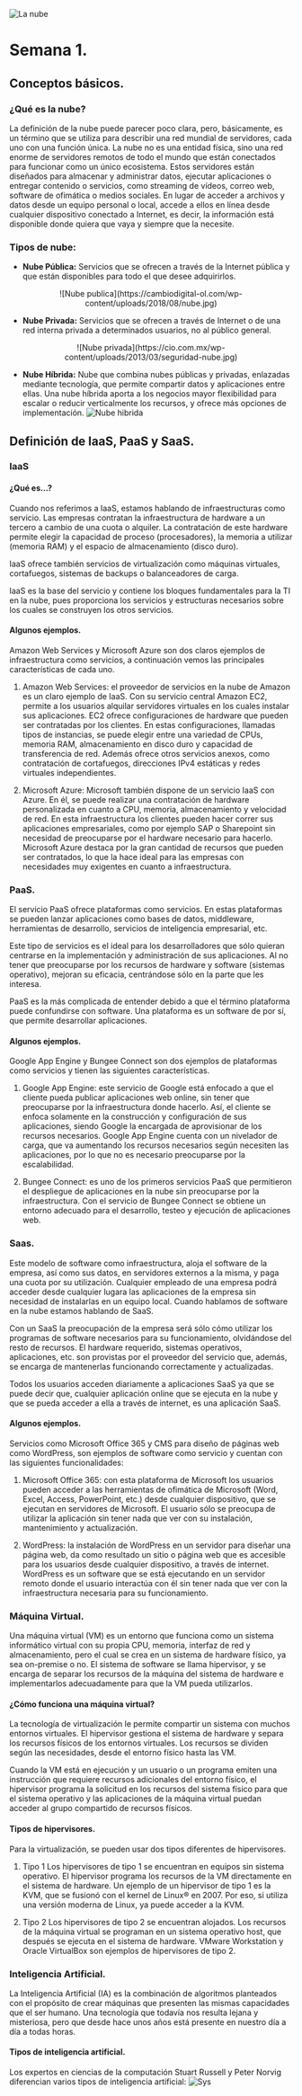![La nube](https://tynmedia.com/tynmag/wp-content/uploads/sites/3/2019/06/El-futuro-empresarial-est%C3%A1-en-la-nube-e1560566724502.png)
# Semana 1.
## Conceptos básicos.
### ¿Qué es la nube?
La definición de la nube puede parecer poco clara, pero, básicamente, es un término que se utiliza para describir una red mundial de servidores, cada uno con una función única. La nube no es una entidad física, sino una red enorme de servidores remotos de todo el mundo que están conectados para funcionar como un único ecosistema. Estos servidores están diseñados para almacenar y administrar datos, ejecutar aplicaciones o entregar contenido o servicios, como streaming de vídeos, correo web, software de ofimática o medios sociales. En lugar de acceder a archivos y datos desde un equipo personal o local, accede a ellos en línea desde cualquier dispositivo conectado a Internet, es decir, la información está disponible donde quiera que vaya y siempre que la necesite.

### Tipos de nube:
- **Nube Pública:** Servicios que se ofrecen a través de la Internet pública y que están disponibles para todo el que desee adquirirlos.
<center>
![Nube publica](https://cambiodigital-ol.com/wp-content/uploads/2018/08/nube.jpg)
</center>

- **Nube Privada:** Servicios que se ofrecen a través de Internet o de una red interna privada a determinados usuarios, no al público general.
<center>
![Nube privada](https://cio.com.mx/wp-content/uploads/2013/03/seguridad-nube.jpg)
</center>

- **Nube Híbrida:** Nube que combina nubes públicas y privadas, enlazadas mediante tecnología, que permite compartir datos y aplicaciones entre ellas. Una nube híbrida aporta a los negocios mayor flexibilidad para escalar o reducir verticalmente los recursos, y ofrece más opciones de implementación.
![Nube hibrida](https://www.nephosit.com/wp-content/uploads/2018/04/shutterstock_699701563-1200x800.jpg)
## Definición de IaaS, PaaS y SaaS.
### IaaS
#### ¿Qué es...?
Cuando nos referimos a IaaS, estamos hablando de infraestructuras como servicio. Las empresas contratan la infraestructura de hardware a un tercero a cambio de una cuota o alquiler. La contratación de este hardware permite elegir la capacidad de proceso (procesadores), la memoria a utilizar (memoria RAM) y el espacio de almacenamiento (disco duro).

IaaS ofrece también servicios de virtualización como máquinas virtuales, cortafuegos, sistemas de backups o balanceadores de carga.

IaaS es la base del servicio y contiene los bloques fundamentales para la TI en la nube, pues proporciona los servicios y estructuras necesarios sobre los cuales se construyen los otros servicios.
#### Algunos ejemplos.
Amazon Web Services y Microsoft Azure son dos claros ejemplos de infraestructura como servicios, a continuación vemos las principales características de cada uno.
1. Amazon Web Services: el proveedor de servicios en la nube de Amazon es un claro ejemplo de IaaS. Con su servicio central Amazon EC2, permite a los usuarios alquilar servidores virtuales en los cuales instalar sus aplicaciones. EC2 ofrece configuraciones de hardware que pueden ser contratadas por los clientes. En estas configuraciones, llamadas tipos de instancias, se puede elegir entre una variedad de CPUs, memoria RAM, almacenamiento en disco duro y capacidad de transferencia de red. Además ofrece otros servicios anexos, como contratación de cortafuegos, direcciones IPv4 estáticas y redes virtuales independientes.

2. Microsoft Azure: Microsoft también dispone de un servicio IaaS con Azure. En él, se puede realizar una contratación de hardware personalizada en cuanto a CPU, memoria, almacenamiento y velocidad de red. En esta infraestructura los clientes pueden hacer correr sus aplicaciones empresariales, como por ejemplo SAP o Sharepoint sin necesidad de preocuparse por el hardware necesario para hacerlo. Microsoft Azure destaca por la gran cantidad de recursos que pueden ser contratados, lo que la hace ideal para las empresas con necesidades muy exigentes en cuanto a infraestructura.
### PaaS.
El servicio PaaS ofrece plataformas como servicios. En estas plataformas se pueden lanzar aplicaciones como bases de datos, middleware, herramientas de desarrollo, servicios de inteligencia empresarial, etc.

Este tipo de servicios es el ideal para los desarrolladores que sólo quieran centrarse en la implementación y administración de sus aplicaciones. Al no tener que preocuparse por los recursos de hardware y software (sistemas operativo), mejoran su eficacia, centrándose sólo en la parte que les interesa.

PaaS es la más complicada de entender debido a que el término plataforma puede confundirse con software. Una plataforma es un software de por sí, que permite desarrollar aplicaciones.
#### Algunos ejemplos.
Google App Engine y Bungee Connect son dos ejemplos de plataformas como servicios y tienen las siguientes características.

1. Google App Engine: este servicio de Google está enfocado a que el cliente pueda publicar aplicaciones web online, sin tener que preocuparse por la infraestructura donde hacerlo. Así, el cliente se enfoca solamente en la construcción y configuración de sus aplicaciones, siendo Google la encargada de aprovisionar de los recursos necesarios. Google App Engine cuenta con un nivelador de carga, que va aumentando los recursos necesarios según necesiten las aplicaciones, por lo que no es necesario preocuparse por la escalabilidad.

2. Bungee Connect: es uno de los primeros servicios PaaS que permitieron el despliegue de aplicaciones en la nube sin preocuparse por la infraestructura. Con el servicio de Bungee Connect se obtiene un entorno adecuado para el desarrollo, testeo y ejecución de aplicaciones web.
### Saas.
Este modelo de software como infraestructura, aloja el software de la empresa, así como sus datos, en servidores externos a la misma, y paga una cuota por su utilización. Cualquier empleado de una empresa podrá acceder desde cualquier lugara las aplicaciones de la empresa sin necesidad de instalarlas en un equipo local. Cuando hablamos de software en la nube estamos hablando de SaaS.

Con un SaaS la preocupación de la empresa será sólo cómo utilizar los programas de software necesarios para su funcionamiento, olvidándose del resto de recursos. El hardware requerido, sistemas operativos, aplicaciones, etc. son provistas por el proveedor del servicio que, además, se encarga de mantenerlas funcionando correctamente y actualizadas.

Todos los usuarios acceden diariamente a aplicaciones SaaS ya que se puede decir que, cualquier aplicación online que se ejecuta en la nube y que se pueda acceder a ella a través de internet, es una aplicación SaaS.
#### Algunos ejemplos.
Servicios como Microsoft Office 365 y CMS para diseño de páginas web como WordPress, son ejemplos de software como servicio y cuentan con las siguientes funcionalidades:

1. Microsoft Office 365: con esta plataforma de Microsoft los usuarios pueden acceder a las herramientas de ofimática de Microsoft (Word, Excel, Access, PowerPoint, etc.) desde cualquier dispositivo, que se ejecutan en servidores de Microsoft. El usuario sólo se preocupa de utilizar la aplicación sin tener nada que ver con su instalación, mantenimiento y actualización.

2. WordPress: la instalación de WordPress en un servidor para diseñar una página web, da como resultado un sitio o página web que es accesible para los usuarios desde cualquier dispositivo, a través de internet. WordPress es un software que se está ejecutando en un servidor remoto donde el usuario interactúa con él sin tener nada que ver con la infraestructura necesaria para su funcionamiento.
### Máquina Virtual.
Una máquina virtual (VM) es un entorno que funciona como un sistema informático virtual con su propia CPU, memoria, interfaz de red y almacenamiento, pero el cual se crea en un sistema de hardware físico, ya sea on-premise o no. El sistema de software se llama hipervisor, y se encarga de separar los recursos de la máquina del sistema de hardware e implementarlos adecuadamente para que la VM pueda utilizarlos.
####  ¿Cómo funciona una máquina virtual?
La tecnología de virtualización le permite compartir un sistema con muchos entornos virtuales. El hipervisor gestiona el sistema de hardware y separa los recursos físicos de los entornos virtuales. Los recursos se dividen según las necesidades, desde el entorno físico hasta las VM.

Cuando la VM está en ejecución y un usuario o un programa emiten una instrucción que requiere recursos adicionales del entorno físico, el hipervisor programa la solicitud en los recursos del sistema físico para que el sistema operativo y las aplicaciones de la máquina virtual puedan acceder al grupo compartido de recursos físicos.
#### Tipos de hipervisores.
Para la virtualización, se pueden usar dos tipos diferentes de hipervisores.

1. Tipo 1
Los hipervisores de tipo 1 se encuentran en equipos sin sistema operativo. El hipervisor programa los recursos de la VM directamente en el sistema de hardware. Un ejemplo de un hipervisor de tipo 1 es la KVM, que se fusionó con el kernel de Linux® en 2007. Por eso, si utiliza una versión moderna de Linux, ya puede acceder a la KVM. 

2. Tipo 2
Los hipervisores de tipo 2 se encuentran alojados. Los recursos de la máquina virtual se programan en un sistema operativo host, que después se ejecuta en el sistema de hardware. VMware Workstation y Oracle VirtualBox son ejemplos de hipervisores de tipo 2.
### Inteligencia Artificial.
La Inteligencia Artificial (IA) es la combinación de algoritmos planteados con el propósito de crear máquinas que presenten las mismas capacidades que el ser humano. Una tecnología que todavía nos resulta lejana y misteriosa, pero que desde hace unos años está presente en nuestro día a día a todas horas.
#### Tipos de inteligencia artificial.
Los expertos en ciencias de la computación Stuart Russell y Peter Norvig diferencian varios tipos de inteligencia artificial:
![Sys](https://www.iberdrola.com/wcorp/gc/prod/es_ES/comunicacion/inteligencia_artificial_1_res/neuronas.svg)